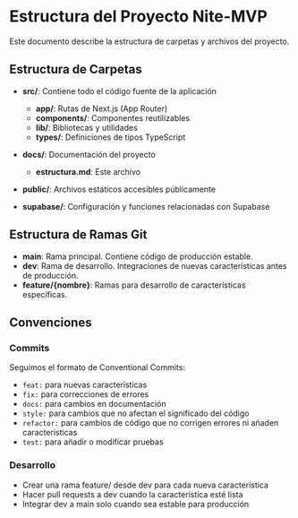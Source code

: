 # Estructura del Proyecto Nite-MVP

Este documento describe la estructura de carpetas y archivos del proyecto.

## Estructura de Carpetas

- **src/**: Contiene todo el código fuente de la aplicación

  - **app/**: Rutas de Next.js (App Router)
  - **components/**: Componentes reutilizables
  - **lib/**: Bibliotecas y utilidades
  - **types/**: Definiciones de tipos TypeScript

- **docs/**: Documentación del proyecto
  - **estructura.md**: Este archivo
- **public/**: Archivos estáticos accesibles públicamente

- **supabase/**: Configuración y funciones relacionadas con Supabase

## Estructura de Ramas Git

- **main**: Rama principal. Contiene código de producción estable.
- **dev**: Rama de desarrollo. Integraciones de nuevas características antes de producción.
- **feature/{nombre}**: Ramas para desarrollo de características específicas.

## Convenciones

### Commits

Seguimos el formato de Conventional Commits:

- `feat:` para nuevas características
- `fix:` para correcciones de errores
- `docs:` para cambios en documentación
- `style:` para cambios que no afectan el significado del código
- `refactor:` para cambios de código que no corrigen errores ni añaden características
- `test:` para añadir o modificar pruebas

### Desarrollo

- Crear una rama feature/ desde dev para cada nueva característica
- Hacer pull requests a dev cuando la característica esté lista
- Integrar dev a main solo cuando sea estable para producción
